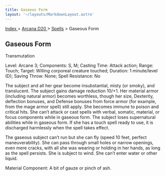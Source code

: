 ```yaml
---
title: Gaseous Form
layout: '~/layouts/MarkdownLayout.astro'
---
```


[ Index ](/) > [ Arcana D20 ](/arcana.d20.srd) > [Spells](/arcana.d20.srd/spells) > Gaseous Form

## Gaseous Form

Transmutation

Level: Arcane 3; Components: S, M; Casting Time: Attack action; Range: Touch;
Target: Willing corporeal creature touched; Duration: 1 minute/level (D);
Saving Throw: None; Spell Resistance: No

The subject and all her gear become insubstantial, misty (or smoky), and
translucent. The subject gains damage reduction 10/+1. Her material armor
(including natural armor) becomes worthless, though her size, Dexterity,
deflection bonuses, and Defense bonuses from force armor (for example, from
the mage armor spell) still apply. She becomes immune to poison and critical
hits. She can’t attack or cast spells with verbal, somatic, material, or focus
components while in gaseous form. The subject loses supernatural abilities
while in gaseous form. If she has a touch spell ready to use, it is discharged
harmlessly when the spell takes effect.

The gaseous subject can’t run but she can fly (speed 10 feet, perfect
maneuverability). She can pass through small holes or narrow openings, even
mere cracks, with all she was wearing or holding in her hands, as long as the
spell persists. She is subject to wind. She can’t enter water or other liquid.

Material Component: A bit of gauze or pinch of ash.

